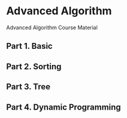 # Advanced Algorithm
Advanced Algorithm Course Material

## Part 1. Basic

## Part 2. Sorting

## Part 3. Tree

## Part 4. Dynamic Programming